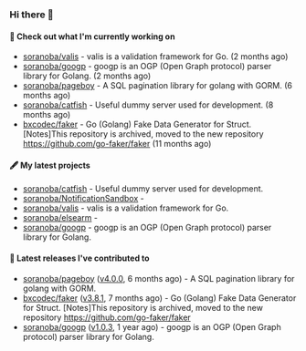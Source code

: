 ### Hi there 👋

#### 👷  Check out what I'm currently working on

- [soranoba/valis](https://github.com/soranoba/valis) - valis is a validation framework for Go. (2 months ago)
- [soranoba/googp](https://github.com/soranoba/googp) - googp is an OGP (Open Graph protocol) parser library for Golang. (2 months ago)
- [soranoba/pageboy](https://github.com/soranoba/pageboy) - A SQL pagination library for golang with GORM. (6 months ago)
- [soranoba/catfish](https://github.com/soranoba/catfish) - Useful dummy server used for development. (8 months ago)
- [bxcodec/faker](https://github.com/bxcodec/faker) - Go (Golang)  Fake Data  Generator for Struct. [Notes]This repository is archived, moved to the new repository https://github.com/go-faker/faker (11 months ago)

#### 🖋️  My latest projects

- [soranoba/catfish](https://github.com/soranoba/catfish) - Useful dummy server used for development.
- [soranoba/NotificationSandbox](https://github.com/soranoba/NotificationSandbox) - 
- [soranoba/valis](https://github.com/soranoba/valis) - valis is a validation framework for Go.
- [soranoba/elsearm](https://github.com/soranoba/elsearm) - 
- [soranoba/googp](https://github.com/soranoba/googp) - googp is an OGP (Open Graph protocol) parser library for Golang.

#### 🚀  Latest releases I've contributed to

- [soranoba/pageboy](https://github.com/soranoba/pageboy) ([v4.0.0](https://github.com/soranoba/pageboy/releases/tag/v4.0.0), 6 months ago) - A SQL pagination library for golang with GORM.
- [bxcodec/faker](https://github.com/bxcodec/faker) ([v3.8.1](https://github.com/bxcodec/faker/releases/tag/v3.8.1), 7 months ago) - Go (Golang)  Fake Data  Generator for Struct. [Notes]This repository is archived, moved to the new repository https://github.com/go-faker/faker
- [soranoba/googp](https://github.com/soranoba/googp) ([v1.0.3](https://github.com/soranoba/googp/releases/tag/v1.0.3), 1 year ago) - googp is an OGP (Open Graph protocol) parser library for Golang.
